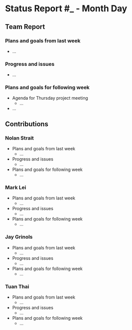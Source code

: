# Status Report #_ - Month Day

## Team Report


### Plans and goals from last week

*   …


### Progress and issues

*   ...


### Plans and goals for following week

*   Agenda for Thursday project meeting
    *   …
*   ...



## Contributions


### Nolan Strait

*   Plans and goals from last week
    *   ...
*   Progress and issues
    *   ...
*   Plans and goals for following week
    *   ...


### Mark Lei

*   Plans and goals from last week
    *   ...
*   Progress and issues
    *   ...
*   Plans and goals for following week
    *   …


### Jay Grinols

*   Plans and goals from last week
    *   ...
*   Progress and issues
    *   ...
*   Plans and goals for following week
    *   …


### Tuan Thai

*   Plans and goals from last week
    *   ...
*   Progress and issues
    *   ...
*   Plans and goals for following week
    *   ...